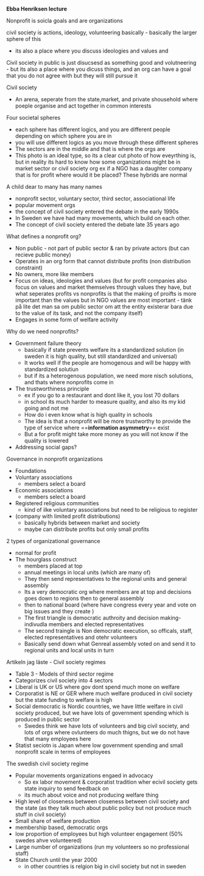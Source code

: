 **Ebba Henriksen lecture**

Nonprofit is soicla goals and are organizations

civil society is actions, ideology, volunteering basically - basically the larger sphere of this
- its also a place where you discuss ideologies and values and 

Civil society in public is just disucsesd as something good and volutneering - but its also a place where you dicuss things, and an org can have a goal that you do not agree with but they will still pursue it

Civil society
- An arena, seperate from the state,market, and private shousehold where poeple organise and act together in common interests

Four societal spheres
- each sphere has different logics, and you are different people depending on which sphere you are in
- you will use different logics as you move through these different spheres
- The sectors are in the middle and that is where the orgs are
- This photo is an ideal type, so its a clear cut photo of how eveyrthing is, but in reality its hard to know how some organizations might be in market sector or civil society org ex if a NGO has a daughter company that is for profit where would it be placed? These hybrids are normal

A child dear to many has many names
- nonprofit sector, voluntary sector, third sector, associational life
- popular movement orgs
- the concept of civil society entered the debate in the early 1990s
- In Sweden we have had many movements, which build on each other.
- The concept of civil society entered the debate late 35 years ago

What defines a nonprofit org?
- Non public - not part of public sector & ran by private actors (but can recieve public money)
- Operates in an org form that cannot distribute profits (non distribution constraint)
- No owners, more like members
- Focus on ideas, ideologies and values (but for profit companies also focus on values and market themselves through values they have, but what seperates profits vs nonprofits is that the making of proifts is more important than the values but in NGO values are most important - tänk på lite det man sa om public sector om att the entity existerar bara due to the value of its task, and not the company itself)
- Engages in some form of welfare activity

Why do we need nonprofits?
- Government failure theory
	- basically if state prevents welfare its a standardized solution (in sweden it is high quality, but still standardized and universal)
	- It works well if the people are homogenous and will be happy with standardized solutiun
	- but if its a heterogenous population, we need more nisch solutions, and thats where nonprofits come in
- The trustworthiness principle
	- ex if you go to a restaurant and dont like it, you lost 70 dollars
	- in school its much harder to measure quality, and also its my kid going and not me
	- How do i even know what is high quality in schools
	- The idea is that a nonprofit will be more trustworthy to provide the type of service where ==**information asymmetry**== exist
	- But a for profit might take more money as you will not know if the quality is lowered
- Addressing social gaps?


Governance in nonprofit organizations
- Foundations
- Voluntary associations
	- members select a board
- Economic associations
	- members select a board
- Registered religious communities
	- kind of ilke voluntary associations but need to be religious to register
- (company with limited profit distributions)
	- basically hybrids between market and society
	- maybe can distribute profits but only small profits


2 types of organizational governance 
- normal for profit
- The hourglass construct
	- members placed at top
	- annual meetings in local units (which are many of)
	- They then send representatives to the regional units and general assembly
	- Its a very democratic org where members are at top and decisions goes down to regions then to general assembly
	- then to national board (where have congress every year and vote on big issues and they create )
	- The first triangle is democratic authroity and decision making- indivudla members and elected representatives
	- The second traingle is Non democratic execution, so officals, staff, elected representatives and otehr volunteers
	- Basically send down what Genreal assembly voted on and send it to regional units and local units in turn


Artikeln jag läste - Civil society regimes
- Table 3 - Models of third sector regime
- Categorizes civil society into 4 sectors
- Liberal is UK or US where gov dont spend much mone on welfare
- Corporatist is NE or GER where much welfare produced in civil society but the state funding to welfare is high
- Social democratic is Nordic countries, we have little welfare in civil society produced, but we have lots of government spending which is produced in public sector
	- Swedes think we have lots of volunteers and big civil society, and lots of orgs where ovlunteers do much thigns, but we do not have that many employees here
- Statist seciotn is Japan where low  government spending and small nonprofit scale in terms of employees

The swedish civil society regime
- Popular movements organizations engaed in advocacy
	- So ex labor movement & corporatist tradition wher ecivil society gets state inquiry to send feedback on
	- its much about voice and not producing welfare thing
- High level of closeness between closeness between civil society and the state (as they talk much about public policy but not produce much stuff in civil society)
- Small share of welfare production
- membership based, democratic orgs
- low proportion of employees but high volunteer engagement (50% swedes ahve volunteered)
- Large number of organizations (run my volunteers so no professional staff)
- State Church until the year 2000
	- in other countries is relgion big in civil society but not in sweden
